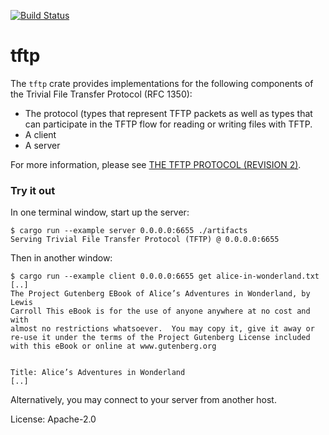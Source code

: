 [![Build Status](https://travis-ci.org/connorkuehl/tftp.svg?branch=main)](https://travis-ci.org/connorkuehl/tftp)

# tftp

The `tftp` crate provides implementations for the following components of
the Trivial File Transfer Protocol (RFC 1350):

* The protocol (types that represent TFTP packets as well as types that
  can participate in the TFTP flow for reading or writing files with
  TFTP.
* A client
* A server

For more information, please see [THE TFTP PROTOCOL (REVISION 2)](
https://tools.ietf.org/html/rfc1350).

### Try it out

In one terminal window, start up the server:

```console
$ cargo run --example server 0.0.0.0:6655 ./artifacts
Serving Trivial File Transfer Protocol (TFTP) @ 0.0.0.0:6655
```

Then in another window:

```console
$ cargo run --example client 0.0.0.0:6655 get alice-in-wonderland.txt
[..]
The Project Gutenberg EBook of Alice’s Adventures in Wonderland, by Lewis
Carroll This eBook is for the use of anyone anywhere at no cost and with
almost no restrictions whatsoever.  You may copy it, give it away or
re-use it under the terms of the Project Gutenberg License included
with this eBook or online at www.gutenberg.org


Title: Alice’s Adventures in Wonderland
[..]
```

Alternatively, you may connect to your server from another host.

License: Apache-2.0
